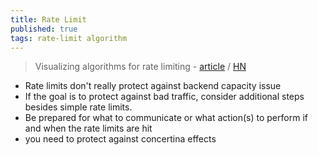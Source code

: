 ```yaml
---
title: Rate Limit
published: true
tags: rate-limit algorithm
---
```

> Visualizing algorithms for rate limiting - [article](https://smudge.ai/blog/ratelimit-algorithms) / [HN](https://news.ycombinator.com/item?id=40384421)

- Rate limits don't really protect against backend capacity issue
- If the goal is to protect against bad traffic, consider additional steps besides simple rate limits.
- Be prepared for what to communicate or what action(s) to perform if and when the rate limits are hit
- you need to protect against concertina effects